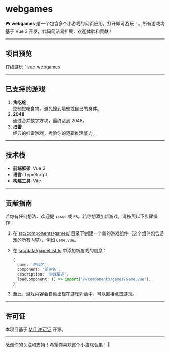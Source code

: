 # webgames

🎮 **webgames** 是一个包含多个小游戏的网页应用，打开即可游玩！。所有游戏均基于 Vue 3 开发，代码简洁易扩展，欢迎体验和贡献！

---

## 项目预览

在线游玩：[vue-webgames](https://vue-webgames.netlify.app/)  

---

## 已支持的游戏

1. **贪吃蛇**  
   控制蛇吃食物，避免撞到墙壁或自己的身体。
2. **2048**  
   通过合并数字方块，最终达到 2048。
3. **扫雷**  
   经典的扫雷游戏，考验你的逻辑推理能力。
---

## 技术栈

- **前端框架**: Vue 3
- **语言**: TypeScript
- **构建工具**: Vite

---

## 贡献指南

若你有任何想法，欢迎提 `issue` 或 `PR`。若你想添加新游戏，请按照以下步骤操作：  

1. 在 [src/components/games/](https://github.com/zhenghaoyang24/webgames/tree/master/src/components/games) 目录下创建一个新的游戏组件（这个组件包含游戏的所有内容），例如 `Game.vue`。
2. 在 [src/data/gameList.ts](https://github.com/zhenghaoyang24/webgames/blob/master/src/data/gameList.ts) 中添加新游戏的信息：

   ```typescript
   {
     name: '游戏名',
     component: '组件名',
     description: '游戏描述',
     loadComponent: () => import('@/components/games/Game.vue'),
   }
   ```

3. 至此，游戏内容会自动出现在游戏列表中，可以直接点击游玩。

---


## 许可证

本项目基于 [MIT 许可证](LICENSE) 开源。

---

感谢你的关注和支持！希望你喜欢这个小游戏合集！🎉
